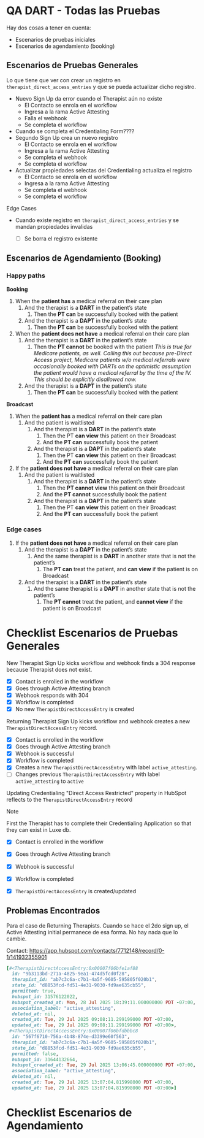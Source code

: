 # QA DART - Todas las Pruebas

Hay dos cosas a tener en cuenta:

- Escenarios de pruebas iniciales
- Escenarios de agendamiento (booking)

## Escenarios de Pruebas Generales

Lo que tiene que ver con crear un registro en `therapist_direct_access_entries` y que se pueda actualizar dicho registro.

- Nuevo Sign Up da error cuando el Therapist aún no existe
	- El Contacto se enrola en el workflow
	- Ingresa a la rama Active Attesting
	- Falla el webhook
	- Se completa el workflow
- Cuando se completa el Credentialing Form????
- Segundo Sign Up crea un nuevo registro
	- El Contacto se enrola en el workflow
	- Ingresa a la rama Active Attesting
	- Se completa el webhook
	- Se completa el workflow
- Actualizar propiedades selectas del Credentialing actualiza el registro
	- El Contacto se enrola en el workflow
	- Ingresa a la rama Active Attesting
	- Se completa el webhook
	- Se completa el workflow

Edge Cases

- Cuando existe registro en `therapist_direct_access_entries` y se mandan propiedades invalidas
	- [ ] Se borra el registro existente


## Escenarios de Agendamiento (Booking)

### Happy paths

**Booking**

1. When the **patient has** a medical referral on their care plan
    1. And the therapist is a **DART** in the patient’s state
        1. Then the **PT can** be successfully booked with the patient
    2. And the therapist is a **DAPT** in the patient’s state
        1. Then the **PT can** be successfully booked with the patient
2. When the **patient does not have** a medical referral on their care plan
    1. And the therapist is a **DART** in the patient’s state
        1. Then the **PT cannot** be booked with the patient _This is true for Medicare patients, as well. Calling this out because pre-Direct Access project, Medicare patients w/o medical referrals were occasionally booked with DARTs on the optimistic assumption the patient would have a medical referral by the time of the IV. This should be explicitly disallowed now._
    2. And the therapist is a **DAPT** in the patient’s state
        1. Then the **PT can** be successfully booked with the patient

**Broadcast**

1. When the **patient has** a medical referral on their care plan
    1. And the patient is waitlisted
        1. And the therapist is a **DART** in the patient’s state
            1. Then the PT **can view** this patient on their Broadcast
            2. And the **PT can** successfully book the patient
        2. And the therapist is a **DAPT** in the patient’s state
            1. Then the PT **can view** this patient on their Broadcast
            2. And the **PT can** successfully book the patient
2. If the **patient does not have** a medical referral on their care plan
    1. And the patient is waitlisted
        1. And the therapist is a **DART** in the patient’s state
            1. Then the **PT cannot** **view** this patient on their Broadcast
            2. And the **PT cannot** successfully book the patient
        2. And the therapist is a **DAPT** in the patient’s state
            1. Then the PT **can view** this patient on their Broadcast
            2. And the **PT can** successfully book the patient

### Edge cases

1. If the **patient does not have** a medical referral on their care plan
    1. And the therapist is a **DAPT** in the patient’s state
        1. And the same therapist is a **DART** in another state that is not the patient’s
            1. The **PT can** treat the patient, and **can view** if the patient is on Broadcast
    2. And the therapist is a **DART** in the patient’s state
        1. And the same therapist is a **DAPT** in another state that is not the patient’s
            1. The **PT cannot** treat the patient, and **cannot view** if the patient is on Broadcast



# Checklist Escenarios de Pruebas Generales

New Therapist Sign Up kicks workflow and webhook finds a 304 response because Therapist does not exist.
- [x] Contact is enrolled in the workflow
- [x] Goes through Active Attesting branch
- [x] Webhook responds with 304
- [x] Workflow is completed
- [x] No new `TherapistDirectAccessEntry` is created

Returning Therapist Sign Up kicks workflow and webhook creates a new `TherapistDirectAccessEntry` record.
- [x] Contact is enrolled in the workflow
- [x] Goes through Active Attesting branch
- [x] Webhook is successful
- [x] Workflow is completed
- [x] Creates a new `TherapistDirectAccessEntry` with label `active_attesting`.
- [ ] Changes previous `TherapistDirectAccessEntry` with label `active_attesting` to `active`

Updating Credentialing "Direct Access Restricted" property in HubSpot reflects to the `TherapistDirectAccessEntry` record

> [!Note]
> First the Therapist has to complete their Credentialing Application so that they can exist in Luxe db.

- [x] Contact is enrolled in the workflow
- [x] Goes through Active Attesting branch
- [x] Webhook is successful
- [x] Workflow is completed
- [x] `TherapistDirectAccessEntry` is created/updated


## Problemas Encontrados

Para el caso de Returning Therapists. Cuando se hace el 2do sign up, el Active Attesting initial permanece de esa forma. No hay nada que lo cambie.

Contact: https://app.hubspot.com/contacts/7712148/record/0-1/141932355901

```ruby
[#<TherapistDirectAccessEntry:0x00007f06bfe1af88
  id: "9b3113bd-271a-4825-9ea1-474d5fcd0f28",
  therapist_id: "ab7c3c6a-c7b1-4a5f-9605-595805f020b1",
  state_id: "d8853fcd-fd51-4e31-9030-fd9ae635cb55",
  permitted: true,
  hubspot_id: 31576122022,
  hubspot_created_at: Mon, 28 Jul 2025 18:39:11.000000000 PDT -07:00,
  association_label: "active_attesting",
  deleted_at: nil,
  created_at: Tue, 29 Jul 2025 09:08:11.299199000 PDT -07:00,
  updated_at: Tue, 29 Jul 2025 09:08:11.299199000 PDT -07:00>,
 #<TherapistDirectAccessEntry:0x00007f06bfdbbbc8
  id: "567f6710-756a-4b48-874e-d3399e60f563",
  therapist_id: "ab7c3c6a-c7b1-4a5f-9605-595805f020b1",
  state_id: "d8853fcd-fd51-4e31-9030-fd9ae635cb55",
  permitted: false,
  hubspot_id: 31644132664,
  hubspot_created_at: Tue, 29 Jul 2025 13:06:45.000000000 PDT -07:00,
  association_label: "active_attesting",
  deleted_at: nil,
  created_at: Tue, 29 Jul 2025 13:07:04.815998000 PDT -07:00,
  updated_at: Tue, 29 Jul 2025 13:07:04.815998000 PDT -07:00>]
```


# Checklist Escenarios de Agendamiento

